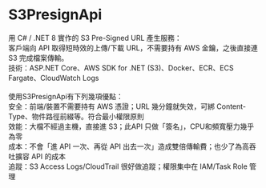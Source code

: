 # S3PresignApi

用 C# / .NET 8 實作的 S3 Pre-Signed URL 產生服務：\
客戶端向 API 取得短時效的上傳/下載 URL，不需要持有 AWS 金鑰，之後直接連 S3 完成檔案傳輸。\
技術：ASP.NET Core、AWS SDK for .NET (S3)、Docker、ECR、ECS Fargate、CloudWatch Logs\
\
使用S3PresignApi有下列幾項優點：\
安全：前端/裝置不需要持有 AWS 憑證；URL 幾分鐘就失效，可綁 Content-Type、物件路徑前綴等。符合最小權限原則\
效能：大檔不經過主機，直接進 S3；此API 只做「簽名」，CPU和頻寬壓力幾乎為零\
成本：不會「進 API 一次、再從 API 出去一次」造成雙倍傳輸費；也少了為高吞吐擴容 API 的成本\
追蹤：S3 Access Logs/CloudTrail 很好做追蹤；權限集中在 IAM/Task Role 管理
